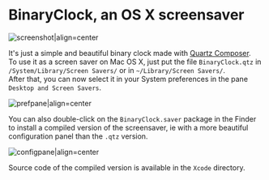 # BinaryClock, an OS X screensaver

![screenshot|align=center](http://mageekguy.github.com/BinaryClock/screenshot.jpg)

It's just a simple and beautiful  binary clock made with [Quartz Composer](https://developer.apple.com/technologies/mac/graphics-and-animation.html).  
To use it as a screen saver on Mac OS X, just put the file `BinaryClock.qtz` in `/System/Library/Screen Savers/` or in `~/Library/Screen Savers/`.  
After that, you can now select it in your System preferences in the pane `Desktop and Screen Savers`.  

![prefpane|align=center](http://mageekguy.github.com/BinaryClock/prefpane.jpg)

You can also double-click on the `BinaryClock.saver` package in the Finder to install a compiled version of the screensaver, ie with a more beautiful configuration panel than the `.qtz` version.  

![configpane|align=center](http://mageekguy.github.com/BinaryClock/confpane.jpg)

Source code of the compiled version is available in the `Xcode` directory.
